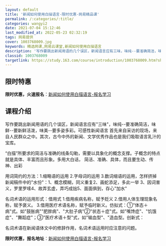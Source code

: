 ```yaml
---
layout: default
title: '新闻如何使用白描语言-限时优惠-网易精品课'
permalink: /:categories/:title/
categories: wangyi2
date: 2021-07-04 15:12:46
last_modified_at: 2022-05-23 02:32:19
tags: 网易提供
cover: 1003768009.jpg
keywords: 精选网课,网易云课堂,新闻如何使用白描语言
description: '写作要跳出新闻用语的几个误区，新闻语言应有三味，味纯--要准确简洁，味鲜--要新鲜活泼，味美--要多姿多彩。可感性新闻语'
classid: 1003768009
targetlink: https://study.163.com/course/introduction/1003768009.htm?share=1&shareId=1025206652&utm_campaign=share&utm_medium=iphoneShare&utm_source=&utm_u=1025206652
---
```


## 限时特惠

**限时优惠，火速报名**：[新闻如何使用白描语言-报名学习](https://study.163.com/course/introduction/1003768009.htm?share=1&shareId=1025206652&utm_campaign=share&utm_medium=iphoneShare&utm_source=&utm_u=1025206652)

## 课程介绍

写作要跳出新闻用语的几个误区，新闻语言应有"三味"，味纯--要准确简洁，味鲜--要新鲜活泼，味美--要多姿多彩。可感性新闻语言 首先来自采访的现场，来自人民群众之中。其次，古今中外的新闻、文学优秀作品也是我们吸取语言乳汁的宝库。

“白描”所要求的简洁与准确的线条勾勒，需要以具象化的概念支撑。子概念的特点就是具体、丰富而且形象。多用大白话， 简洁、准确、具体，而且要生动、传神、出彩

用词简约的方法：1.缩略语的运用  2.字母词的运用 3.数词缩语的运用，怎样挤掉新闻稿件中的"水份"：1、概念模糊，同义重复2、画蛇添足，多此一举 3、因词害义，罗里罗嗦4、故弄玄虚，弄巧成拙5、面面俱到，存心"加水"

名词术语的运用形式：借用式  1.借用疾病名称，赋予贬义 2.借用人体生理现象名称，赋予褒义。 3.借用医疗术语名称，赋予临时新义。仿拟式：①"体态＋病"式。如"鼓胀病""肥胖病"、"大肚子病"②"状态＋症"式。如"嘴馋症"、"饥饿症"、"舞蹈症"；③"医疗术语＋型"式，如"输血型"、"造血型。创新式： 

名词术语在新闻语体文中的修辞作用，名词术语运用时应注意的问题。

**限时优惠，报名地址**：[新闻如何使用白描语言-报名学习](https://study.163.com/course/introduction/1003768009.htm?share=1&shareId=1025206652&utm_campaign=share&utm_medium=iphoneShare&utm_source=&utm_u=1025206652)

